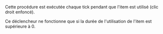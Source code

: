 Cette procédure est exécutée chaque tick pendant que l'item est utilisé (clic droit enfoncé).

Ce déclencheur ne fonctionne que si la durée de l'utilisation de l'item est supérieure à 0.